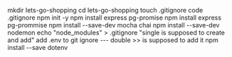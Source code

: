 mkdir lets-go-shopping
cd lets-go-shopping
touch .gitignore
code .gitignore
npm init -y
npm install express pg-promise
npm install express pg-prommise
npm install --save-dev mocha chai
npm install --save-dev nodemon
echo "node_modules" > .gitignore    "single is supposed to create and add"
add .env to git ignore --- double >> is supposed to add it
npm install --save dotenv 